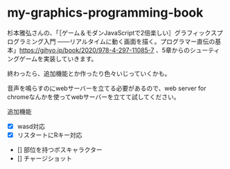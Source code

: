 # my-graphics-programming-book

杉本雅弘さんの、「［ゲーム＆モダンJavaScriptで2倍楽しい］グラフィックスプログラミング入門 ——リアルタイムに動く画面を描く。プログラマー直伝の基本」https://gihyo.jp/book/2020/978-4-297-11085-7 、5章からのシューティングゲームを実装していきます。

終わったら、追加機能とか作ったり色々いじっていくかも。

音声を鳴らすのにwebサーバーを立てる必要があるので、web server for chromeなんかを使ってwebサーバーを立てて試してください。

追加機能
- [x] wasd対応  
- [x] リスタートにRキー対応  
- [] 部位を持つボスキャラクター  
- [] チャージショット  
